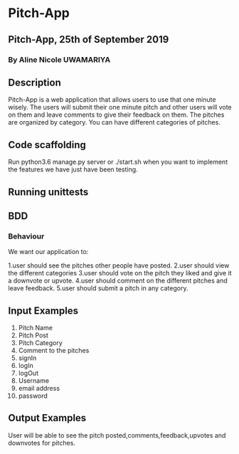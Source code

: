 # Pitch-App
## Pitch-App, 25th of September 2019
### By Aline Nicole UWAMARIYA
## Description
Pitch-App is a web application that allows users to use that one minute wisely. The users will submit their one minute pitch and other users will vote on them and leave comments to give their feedback on them. The pitches are organized by category. You can have different categories of pitches.

## Code scaffolding
Run python3.6 manage.py server or ./start.sh when you want to implement the features we have just have been testing.

## Running unittests



## BDD
### Behaviour
We want our application to:

1.user should see the pitches other people have posted.
2.user should view the different categories
3.user should vote on the pitch they liked and give it a downvote or upvote.
4.user should comment on the different pitches and leave feedback.
5.user should submit a pitch in any category.

## Input Examples
1. Pitch Name
2. Pitch Post
3. Pitch Category
4. Comment to the pitches
5. signIn
6. logIn
7. logOut
8. Username
9. email address
10. password

## Output Examples
User will be able to see the pitch posted,comments,feedback,upvotes and downvotes for pitches.

